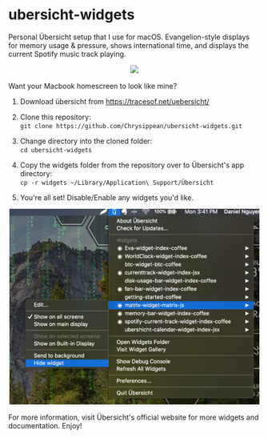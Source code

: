 # ubersicht-widgets
Personal Übersicht setup that I use for macOS. Evangelion-style displays for memory usage &amp; pressure, shows international time, and displays the current Spotify music track playing.

<div align="center">
  <img src="https://raw.githubusercontent.com/Chrysippean/ubersicht-widgets/master/screen.png" width="500" />
</div>

Want your Macbook homescreen to look like mine?

1. Download übersicht from https://tracesof.net/uebersicht/

2. Clone this repository:<br />
`git clone https://github.com/Chrysippean/ubersicht-widgets.git`

3. Change directory into the cloned folder:<br />
`cd ubersicht-widgets`

4. Copy the widgets folder from the repository over to Übersicht's app directory:<br />
`cp -r widgets ~/Library/Application\ Support/Übersicht`

5. You're all set! Disable/Enable any widgets you'd like.<br />
<div align="center">
  <img src="https://raw.githubusercontent.com/Chrysippean/ubersicht-widgets/master/disable.png" width="500" />
</div>

For more information, visit Übersicht's official website for more widgets and documentation. Enjoy!
